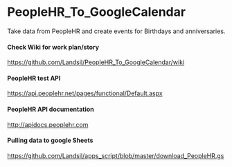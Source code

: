 # PeopleHR_To_GoogleCalendar
Take data from PeopleHR and create events for Birthdays and anniversaries.

#### Check Wiki for work plan/story
https://github.com/Landsil/PeopleHR_To_GoogleCalendar/wiki

#### PeopleHR test API
https://api.peoplehr.net/pages/functional/Default.aspx

#### PeopleHR API documentation
http://apidocs.peoplehr.com

#### Pulling data to google Sheets
https://github.com/Landsil/apps_script/blob/master/download_PeopleHR.gs
